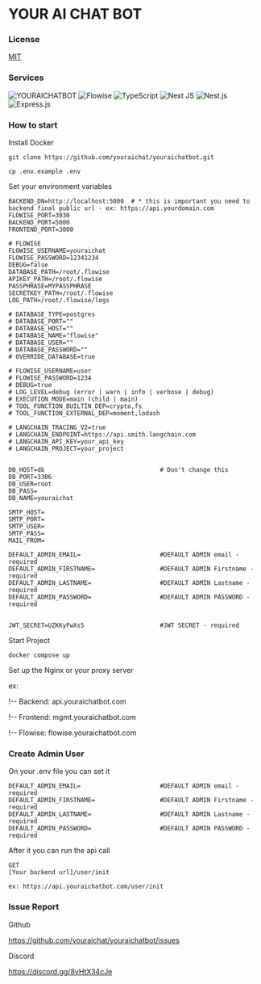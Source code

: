 # YOUR AI CHAT BOT

### License
[MIT](./LICENSE)

###  Services
![YOURAICHATBOT](https://img.shields.io/badge/youraichatbot-%23662200.svg?style=for-the-badge&logo=pibble&logoColor=white)
![Flowise](https://img.shields.io/badge/flowise.ai-%23404d59.svg?style=for-the-badge&logo=flowise&logoColor=%231143FB)
![TypeScript](https://img.shields.io/badge/typescript-%23007ACC.svg?style=for-the-badge&logo=typescript&logoColor=white)
![Next JS](https://img.shields.io/badge/Next-black?style=for-the-badge&logo=next.js&logoColor=white)
![Nest.js](https://img.shields.io/badge/nest.js-%23404d59.svg?style=for-the-badge&logo=nest&logoColor=white)
![Express.js](https://img.shields.io/badge/express.js-%23714d59.svg?style=for-the-badge&logo=express&logoColor=%2361DAFB)


### How to start
Install Docker


```
git clone https://github.com/youraichat/youraichatbot.git
```

```
cp .env.example .env
```

Set your environment variables
```
BACKEND_DN=http://localhost:5000  # * this is important you need to backend final public url - ex: https://api.yourdomain.com
FLOWISE_PORT=3030
BACKEND_PORT=5000
FRONTEND_PORT=3000

# FLOWISE
FLOWISE_USERNAME=youraichat
FLOWISE_PASSWORD=12341234
DEBUG=false
DATABASE_PATH=/root/.flowise
APIKEY_PATH=/root/.flowise
PASSPHRASE=MYPASSPHRASE
SECRETKEY_PATH=/root/.flowise
LOG_PATH=/root/.flowise/logs

# DATABASE_TYPE=postgres
# DATABASE_PORT=""
# DATABASE_HOST=""
# DATABASE_NAME="flowise"
# DATABASE_USER=""
# DATABASE_PASSWORD=""
# OVERRIDE_DATABASE=true

# FLOWISE_USERNAME=user
# FLOWISE_PASSWORD=1234
# DEBUG=true
# LOG_LEVEL=debug (error | warn | info | verbose | debug)
# EXECUTION_MODE=main (child | main)
# TOOL_FUNCTION_BUILTIN_DEP=crypto,fs
# TOOL_FUNCTION_EXTERNAL_DEP=moment,lodash

# LANGCHAIN_TRACING_V2=true
# LANGCHAIN_ENDPOINT=https://api.smith.langchain.com
# LANGCHAIN_API_KEY=your_api_key
# LANGCHAIN_PROJECT=your_project


DB_HOST=db                                # Don't change this
DB_PORT=3306
DB_USER=root
DB_PASS=
DB_NAME=youraichat

SMTP_HOST=
SMTP_PORT=
SMTP_USER=
SMTP_PASS=                                
MAIL_FROM=                                

DEFAULT_ADMIN_EMAIL=                      #DEFAULT ADMIN email - required
DEFAULT_ADMIN_FIRSTNAME=                  #DEFAULT ADMIN Firstname - required
DEFAULT_ADMIN_LASTNAME=                   #DEFAULT ADMIN Lastname - required
DEFAULT_ADMIN_PASSWORD=                   #DEFAULT ADMIN PASSWORD - required


JWT_SECRET=UZKKyFwXs5                     #JWT SECRET - required
```

Start Project
```
docker compose up
```

Set up the Nginx or your proxy server

ex:

!-- Backend: api.youraichatbot.com

!-- Frontend: mgmt.youraichatbot.com

!-- Flowise: flowise.youraichatbot.com


### Create Admin User
On your .env file you can set it
```angular2html
DEFAULT_ADMIN_EMAIL=                      #DEFAULT ADMIN email - required
DEFAULT_ADMIN_FIRSTNAME=                  #DEFAULT ADMIN Firstname - required
DEFAULT_ADMIN_LASTNAME=                   #DEFAULT ADMIN Lastname - required
DEFAULT_ADMIN_PASSWORD=                   #DEFAULT ADMIN PASSWORD - required
```
After it you can run the api call

```angular2html
GET
[Your backend url]/user/init

ex: https://api.youraichatbot.com/user/init
```

### Issue Report

Github

https://github.com/youraichat/youraichatbot/issues


Discord

https://discord.gg/8vHtX34cJe
